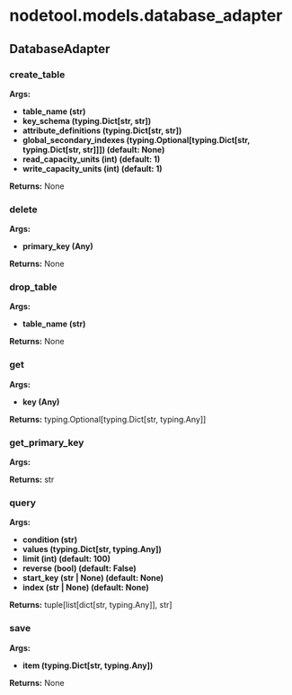 # nodetool.models.database_adapter

## DatabaseAdapter

### create_table

**Args:**
- **table_name (str)**
- **key_schema (typing.Dict[str, str])**
- **attribute_definitions (typing.Dict[str, str])**
- **global_secondary_indexes (typing.Optional[typing.Dict[str, typing.Dict[str, str]]]) (default: None)**
- **read_capacity_units (int) (default: 1)**
- **write_capacity_units (int) (default: 1)**

**Returns:** None

### delete

**Args:**
- **primary_key (Any)**

**Returns:** None

### drop_table

**Args:**
- **table_name (str)**

**Returns:** None

### get

**Args:**
- **key (Any)**

**Returns:** typing.Optional[typing.Dict[str, typing.Any]]

### get_primary_key

**Args:**

**Returns:** str

### query

**Args:**
- **condition (str)**
- **values (typing.Dict[str, typing.Any])**
- **limit (int) (default: 100)**
- **reverse (bool) (default: False)**
- **start_key (str | None) (default: None)**
- **index (str | None) (default: None)**

**Returns:** tuple[list[dict[str, typing.Any]], str]

### save

**Args:**
- **item (typing.Dict[str, typing.Any])**

**Returns:** None


